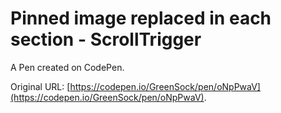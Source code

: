 # Pinned image replaced in each section - ScrollTrigger

A Pen created on CodePen.

Original URL: [https://codepen.io/GreenSock/pen/oNpPwaV](https://codepen.io/GreenSock/pen/oNpPwaV).

